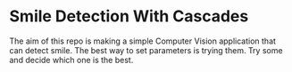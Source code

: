 # Smile Detection With Cascades
The aim of this repo is making a simple Computer Vision application that can detect smile. The best way to set parameters is trying them. Try some and decide which one is the best.
